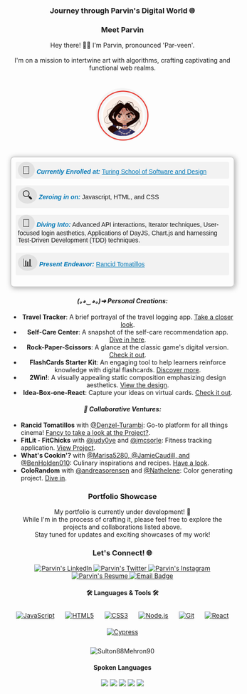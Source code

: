 <h3 align="center"> Journey through Parvin's Digital World 🌐</h3>
<h3 align="center">Meet Parvin</h3> 
<p align="center">
  Hey there! 👋🏼 I'm Parvin, pronounced 'Par-veen'.  <br> <br> I'm on a mission to intertwine art with algorithms, crafting captivating and functional web realms.
  <br> <br>
<img src="https://github.com/Sulton88Mehron90/Rock-Paper-Scissors/blob/main/src/parvin_round_transparent.png" alt="Parvin's Image" width="120" align="center" style="margin: 20px; border-radius: 50%;">
</p>
<p align="center">

  <div style="font-family: Arial, sans-serif; padding: 10px; border: 2px solid #d1d1d1; border-radius: 8px; box-shadow: 2px 2px 12px #aaa;">
  <div style="padding: 5px; background-color: #f2f2f2; border-radius: 4px; margin-bottom: 15px;">
    <span style="background-color: #e0e0e0; padding: 5px 10px; border-radius: 50%; font-size: 24px;">🌱</span>
    <i style="color: #0077b6;"><b>Currently Enrolled at:</b></i> 
    <a href="https://turing.io/" target="_blank" rel="noreferrer" style="color: #0077b6; text-decoration: underline;">Turing School of Software and Design</a>
  </div>
  
  <div style="padding: 5px; background-color: #f2f2f2; border-radius: 4px; margin-bottom: 15px;">
    <span style="background-color: #e0e0e0; padding: 5px 10px; border-radius: 50%; font-size: 24px;">🔍</span>
    <i style="color: #0077b6;"><b>Zeroing in on:</b></i> Javascript, HTML, and CSS
  </div>
  
  <div style="padding: 5px; background-color: #f2f2f2; border-radius: 4px; margin-bottom: 15px;">
    <span style="background-color: #e0e0e0; padding: 5px 10px; border-radius: 50%; font-size: 24px;">📕</span>
    <i style="color: #0077b6;"><b>Diving Into:</b></i> Advanced API interactions, Iterator techniques, User-focused login aesthetics, Applications of DayJS, Chart.js and harnessing Test-Driven Development (TDD) techniques.
  </div>
  
  <div style="padding: 5px; background-color: #f2f2f2; border-radius: 4px; margin-bottom: 15px;">
    <span style="background-color: #e0e0e0; padding: 5px 10px; border-radius: 50%; font-size: 24px;">📊</span>
    <i style="color: #0077b6;"><b>Present Endeavor:</b></i> 
    <a href="https://github.com/Sulton88Mehron90/rancid-tomatillos-denzel-parvin" target="_blank" rel="noreferrer" style="color: #0077b6; text-decoration: underline;">Rancid Tomatillos</a>
  </div>
</div>

<h4 align="center"><i>(｡◕‿◕｡)➜ Personal Creations:</i></h4>
<ul align="center">
  <li>
    <strong>Travel Tracker</strong>: A brief portrayal of the travel logging app. 
    <a href="https://github.com/Sulton88Mehron90/travel-tracker" target="_blank" rel="noreferrer">Take a closer look</a>.
  </li>
  <li>
    <strong>Self-Care Center</strong>: A snapshot of the self-care recommendation app. 
    <a href="https://github.com/Sulton88Mehron90/self-care-center" target="_blank" rel="noreferrer">Dive in here</a>.
  </li>
  <li>
    <strong>Rock-Paper-Scissors</strong>: A glance at the classic game's digital version. 
    <a href="https://github.com/Sulton88Mehron90/Rock-Paper-Scissors" target="_blank" rel="noreferrer">Check it out</a>.
  </li>
  <li>
    <strong>FlashCards Starter Kit</strong>: An engaging tool to help learners reinforce knowledge with digital flashcards. 
    <a href="https://github.com/Sulton88Mehron90/flashCards-starter-kit" target="_blank" rel="noreferrer">Discover more</a>.
  </li>
  <li>
    <strong>2Win!</strong>: A visually appealing static composition emphasizing design aesthetics. 
    <a href="https://github.com/Sulton88Mehron90/static-comp" target="_blank" rel="noreferrer">View the design</a>.
  </li>
  <li>
    <strong>Idea-Box-one-React</strong>: Capture your ideas on virtual cards. 
    <a href="https://github.com/Sulton88Mehron90/idea-box-one-react" target="_blank" rel="noreferrer">Check it out</a>.
  </li>
</ul>

<h4 align="center"><i>🤝 Collaborative Ventures:</i></h4>
<ul>
    <li>
        <strong>Rancid Tomatillos</strong> with 
        <a href="https://github.com/Sulton88Mehron90/rancid-tomatillos-denzel-parvin" target="_blank" rel="noreferrer">@Denzel-Turambi</a>: 
        Go-to platform for all things cinema! 
        <a href="https://github.com/Sulton88Mehron90/rancid-tomatillos-denzel-parvin" target="_blank" rel="noreferrer">Fancy to take a look at the Project?</a>.
    </li>
    <li>
        <strong>FitLit - FitChicks</strong> with 
        <a href="https://github.com/judy0ye" target="_blank" rel="noreferrer">@judy0ye</a> and 
        <a href="https://github.com/jmcsorle" target="_blank" rel="noreferrer">@jmcsorle</a>: 
        Fitness tracking application. 
        <a href="https://github.com/Sulton88Mehron90/fitlit-group-project-jy-jm-ps" target="_blank" rel="noreferrer">View Project</a>.
    </li>
    <li>
        <strong>What's Cookin'?</strong> with 
        <a href="https://github.com/JamieCaudill/whats-cookin-group-project" target="_blank" rel="noreferrer">@Marisa5280, @JamieCaudill, and @BenHolden010</a>: 
        Culinary inspirations and recipes. 
        <a href="https://github.com/JamieCaudill/whats-cookin-group-project" target="_blank" rel="noreferrer">Have a look</a>.
    </li>
    <li>
        <strong>ColoRandom</strong> with 
        <a href="https://github.com/andreasorensen/coloRandom-Team-Project" target="_blank" rel="noreferrer">@andreasorensen</a> and 
        <a href="https://github.com/Nathelene" target="_blank" rel="noreferrer">@Nathelene</a>: 
        Color generating project. 
        <a href="https://github.com/andreasorensen/coloRandom-Team-Project" target="_blank" rel="noreferrer">Dive in</a>.
    </li>
</ul>

<p align="center">
  <h3 align="center">Portfolio Showcase</h3>
<p align="center">
  My portfolio is currently under development! 🚧
  <br>
  While I'm in the process of crafting it, please feel free to explore the projects and collaborations listed above.
  <br>
  Stay tuned for updates and exciting showcases of my work!
</p>

<h3 align="center">Let's Connect! 🌐</h3>
<p align="center">
<a href="https://www.linkedin.com/in/parvin-sattorova-edwards-357526b3/" target="_blank" rel="noreferrer">
    <img src="https://img.shields.io/badge/-LinkedIn-0077B5?style=flat&logo=LinkedIn&logoColor=white" alt="Parvin's LinkedIn">
</a>
<a href="https://twitter.com/your_username" target="_blank" rel="noreferrer">
    <img src="https://img.shields.io/badge/-Twitter-1DA1F2?style=flat&logo=Twitter&logoColor=white" alt="Parvin's Twitter">
</a>
<a href="https://www.instagram.com/sulimesho/" target="_blank" rel="noreferrer">
    <img src="https://img.shields.io/badge/-Instagram-E4405F?style=flat&logo=Instagram&logoColor=white" alt="Parvin's Instagram">
</a>

 <a href="https://github.com/Sulton88Mehron90/travel-tracker/blob/main/src/images/ParvinASattorova-Resume-2023.docx" target="_blank" rel="noreferrer">
    <img src="https://img.shields.io/badge/📄_Resume-Green?style=flat" alt="Parvin's Resume">
</a>
<a href="mailto:nanajon66@gmail.com">
    <img src="https://img.shields.io/badge/Email-Contact Me-green?style=flat&logo=microsoft-outlook" alt="Email Badge">
</a>
</p>

<h4 align="center">🛠️ Languages & Tools 🛠️</h4>

<div align="center">  
<a href="https://www.javascript.com/" target="_blank"><img style="margin: 10px" src="https://profilinator.rishav.dev/skills-assets/javascript-original.svg" alt="JavaScript" height="50" /></a>  
<a href="https://en.wikipedia.org/wiki/HTML5" target="_blank"><img style="margin: 10px" src="https://profilinator.rishav.dev/skills-assets/html5-original-wordmark.svg" alt="HTML5" height="50" /></a>  
<a href="https://www.w3schools.com/css/" target="_blank"><img style="margin: 10px" src="https://profilinator.rishav.dev/skills-assets/css3-original-wordmark.svg" alt="CSS3" height="50" /></a>   
<a href="https://nodejs.org/" target="_blank"><img style="margin: 10px" src="https://profilinator.rishav.dev/skills-assets/nodejs-original-wordmark.svg" alt="Node.js" height="50" /></a>  
<a href="https://github.com/" target="_blank"><img style="margin: 10px" src="https://profilinator.rishav.dev/skills-assets/git-scm-icon.svg" alt="Git" height="50" /></a>  
<a href="https://react.dev/" target="_blank"><img style="margin: 10px" src="https://profilinator.rishav.dev/skills-assets/react-original-wordmark.svg" alt="React" height="50" /></a>  
<a href="https://docs.cypress.io/guides/overview/why-cypress" target="_blank"><img style="margin: 10px" src="https://encrypted-tbn0.gstatic.com/images?q=tbn:ANd9GcQoXfntUBC8eXPGA7V8dQp74I5Xofeze3tnRua5hKQkd0ofyH0cy5mJm3_Y-zPhHO2ty9k&usqp=CAU" alt="Cypress" height="50" /></a>  
</div>

</td><td valign="top" width="33%">


<!-- <p align="center">
  <a href="https://www.w3schools.com/css/" target="_blank" rel="noreferrer">
    <img src="https://raw.githubusercontent.com/devicons/devicon/master/icons/css3/css3-original-wordmark.svg" alt="css3" width="40" height="40"/>
  </a>
  <a href="https://www.w3.org/html/" target="_blank" rel="noreferrer">
    <img src="https://raw.githubusercontent.com/devicons/devicon/master/icons/html5/html5-original-wordmark.svg" alt="html5" width="40" height="40"/>
  </a>
  <a href="https://developer.mozilla.org/en-US/docs/Web/JavaScript" target="_blank" rel="noreferrer">
    <img src="https://raw.githubusercontent.com/devicons/devicon/master/icons/javascript/javascript-original.svg" alt="javascript" width="40" height="40"/>
  </a>
</p>
-->
</p>
<p align="center">
  <img align="center" src="https://github-readme-stats.vercel.app/api/top-langs?username=Sulton88Mehron90&show_icons=true&locale=en&layout=compact&theme=blue-green" alt="Sulton88Mehron90" />


  <h4 align="center"> Spoken Languages<br>
</h4>
<p align="center">
  <img src="https://img.shields.io/badge/English-%230000FF.svg?&style=for-the-badge&logo=&logoColor=white"/>
  <img src="https://img.shields.io/badge/Tojiki-%23FF0000.svg?&style=for-the-badge&logo=&logoColor=white"/>
  <img src="https://img.shields.io/badge/Pomiri-%2300FF00.svg?&style=for-the-badge&logo=&logoColor=white"/>
  <img src="https://img.shields.io/badge/Farsi-%2340E0D0.svg?&style=for-the-badge&logo=&logoColor=white"/>
  <img src="https://img.shields.io/badge/Russian-%23DE8F05.svg?&style=for-the-badge&logo=&logoColor=white"/>

<!--
# Sulton88Mehron90.github.io

<h3 align="center">Welcome to My Digital Adventure 🌐 </h3> 
<h3 align="center">About Me </h3>

<p align="center">
  Hello 👋🏼 ! I'm Parvin, pronounced 'Par-veen'.
    I am on the journey 🌱 of becoming a Front-end Developer at the intersection of design and functionality, committed to making the web both beautiful and intuitive. I know I am repeating myself.
  <br>
  <img src="https://github.com/Sulton88Mehron90/Rock-Paper-Scissors/blob/main/src/parvin.jpg" alt="Parvin's Image" width="120" align="center" style="margin: 20px; border-radius: 50%;">
</p>
Embarking on a transformative journey, aspiring to become a Front-end Developer — where art meets algorithms.<br> Committed to sculpting a web space that's visually captivating and functionally seamless.

<p align="center">
  If you've landed here and decided to delve deeper, you're on a voyage through my digital realm. 🚁 <br>
  Gratitude for navigating my creations!
</p>
  (｡◕‿◕｡)➜ <i>Individual Feats:</i><br>
<h3 align="center">🔧 Projects & Collaborations 🔧</h3>
  <img align="center" src="https://github-readme-stats.vercel.app/api/top-langs?username=Sulton88Mehron90&show_icons=true&locale=en&layout=compact" alt="Sulton88Mehron90" />
</p>


  <span style="font-size: 20px; padding: 5px 10px; background-color: #e0e0e0; border-radius: 4px;">English</span>
  <span style="font-size: 20px; padding: 5px 10px; background-color: #e0e0e0; border-radius: 4px;">Pomiri</span>
  <span style="font-size: 20px; padding: 5px 10px; background-color: #e0e0e0; border-radius: 4px;">Tojiki</span>
  <span style="font-size: 20px; padding: 5px 10px; background-color: #e0e0e0; border-radius: 4px;">Farsi</span>
  <span style="font-size: 20px; padding: 5px 10px; background-color: #e0e0e0; border-radius: 4px;">Russian</span>


Here are some ideas to get you started:
- 🔭 I’m currently working on ...
- 🌱 I’m currently learning ...
- 👯 I’m looking to collaborate on ...
- 🤔 I’m looking for help with ...
- 💬 Ask me about ...
- 📫 How to reach me: ...
- 😄 Pronouns: ...
- ⚡ Fun fact: ...
- 👀 Check out my latest project:
- 📫 How to reach me: 
  💌 nanajon66@gmail.com
- 💬 **Ask me about:** [🚧 Under Construction 🚧]
🔧⚙️🚀
📚 🏫🛜📝📚
👷🏼‍♀️⚙️📈
📿 🧿 Hello! 🇺🇸 Салом! 🇹🇯 سلام 🇮🇷 Здравствуйте 🇷🇺
🌐
🌏🌐🌌
📡💻🌐
I love math! ❤️🏫📚📐📏  📚📙📖 🇺🇸 🔭 📈📊📉
📧
(｡◕‿◕｡)➜ ( ͡👁️ ͜ʖ ͡👁️)✌ (･_･”)/＼(･_･”)
Fight fight fight! 🤜✊🤛👊 🤝 🤛🏼 👋 🤝🏼
🛠️ 🪓 🪛 🧱
Салом!🇹🇯
<img src= "https://media.giphy.com/media/jbjnnBBzgiZ7VIBP4G/giphy.gif" alt="gif" height=40% width=40%>
-->
